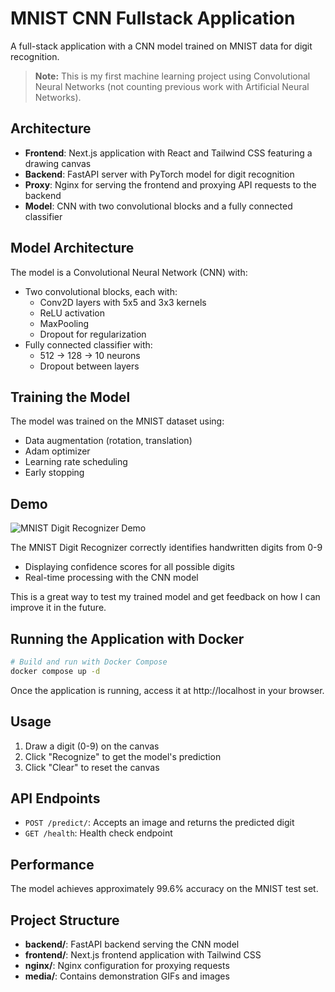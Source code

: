 # MNIST CNN Fullstack Application

A full-stack application with a CNN model trained on MNIST data for digit recognition.

> **Note:** This is my first machine learning project using Convolutional Neural Networks (not counting previous work with Artificial Neural Networks).

## Architecture

- **Frontend**: Next.js application with React and Tailwind CSS featuring a drawing canvas
- **Backend**: FastAPI server with PyTorch model for digit recognition
- **Proxy**: Nginx for serving the frontend and proxying API requests to the backend
- **Model**: CNN with two convolutional blocks and a fully connected classifier

## Model Architecture

The model is a Convolutional Neural Network (CNN) with:
- Two convolutional blocks, each with:
  - Conv2D layers with 5x5 and 3x3 kernels
  - ReLU activation
  - MaxPooling
  - Dropout for regularization
- Fully connected classifier with:
  - 512 -> 128 -> 10 neurons
  - Dropout between layers

## Training the Model

The model was trained on the MNIST dataset using:
- Data augmentation (rotation, translation)
- Adam optimizer
- Learning rate scheduling
- Early stopping


## Demo

![MNIST Digit Recognizer Demo](media/mnist.gif)

The MNIST Digit Recognizer correctly identifies handwritten digits from 0-9

- Displaying confidence scores for all possible digits
- Real-time processing with the CNN model

This is a great way to test my trained model and get feedback on how I can improve it in the future.

## Running the Application with Docker 

```bash
# Build and run with Docker Compose
docker compose up -d
```

Once the application is running, access it at http://localhost in your browser.

## Usage

1. Draw a digit (0-9) on the canvas
2. Click "Recognize" to get the model's prediction
3. Click "Clear" to reset the canvas

## API Endpoints

- `POST /predict/`: Accepts an image and returns the predicted digit
- `GET /health`: Health check endpoint

## Performance

The model achieves approximately 99.6% accuracy on the MNIST test set.

## Project Structure

- **backend/**: FastAPI backend serving the CNN model
- **frontend/**: Next.js frontend application with Tailwind CSS
- **nginx/**: Nginx configuration for proxying requests
- **media/**: Contains demonstration GIFs and images